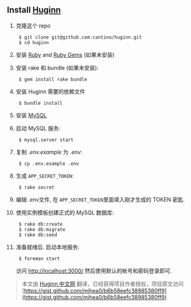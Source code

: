## Install [Huginn](https://github.com/cantino/huginn)

1. 克隆这个 repo

        $ git clone git@github.com:cantino/huginn.git
        $ cd huginn

2. 安装 [Ruby](http://www.ruby-lang.org/en/downloads/) and [Ruby Gems](https://rubygems.org/pages/download) (如果未安装)
3. 安装 rake 和 bundle (如果未安装):

        $ gem install rake bundle

4. 安装 Huginn 需要的依赖文件

        $ bundle install

5. 安装 [MySQL](http://dev.mysql.com/downloads/)
6. 启动 MySQL 服务:

        $ mysql.server start

6. 复制 *.env.example* 为 *.env*:

        $ cp .env.example .env

8. 生成 `APP_SECRET_TOKEN`:

        $ rake secret

7. 编辑 *.env*文件, 在 `APP_SECRET_TOKEN`里面填入刚才生成的 TOKEN 密匙.
8. 使用实例模板创建正式的 MySQL 数据库:

        $ rake db:create
        $ rake db:migrate
        $ rake db:seed

8. 准备就绪后. 启动本地服务: 

        $ foreman start  

    访问 [http://localhost:3000/](http://localhost:3000/) 然后使用默认的帐号和密码登录即可.


> 本文由 [ Huginn 中文网](http://huginn.cn) 翻译，已经获得项目作者授权，项目原文访问 [https://gist.github.com/mjhea0/b6b58eefc38985380ff9](https://gist.github.com/mjhea0/b6b58eefc38985380ff9)

